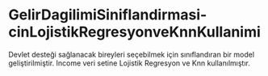 # GelirDagilimiSiniflandirmasi-cinLojistikRegresyonveKnnKullanimi
Devlet desteği sağlanacak bireyleri seçebilmek için sınıflandıran bir model geliştirilmiştir. Income veri setine Lojistik Regresyon ve Knn kullanılmıştır.
